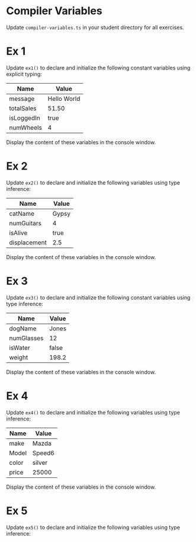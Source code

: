 # Compiler Variables
Update `compiler-variables.ts` in your student directory for all exercises.

# Ex 1
Update `ex1()` to declare and initialize the following constant variables using explicit typing:

|Name        |Value       |
|------------|------------|
|message     |Hello World |
|totalSales  |51.50       |
|isLoggedIn  |true        |
|numWheels   |4           |

Display the content of these variables in the console window.

# Ex 2
Update `ex2()` to declare and initialize the following variables using type inference:

|Name        |Value       |
|------------|------------|
|catName     |Gypsy       |
|numGuitars  |4           |
|isAlive     |true        |
|displacement|2.5         |

Display the content of these variables in the console window.

# Ex 3
Update `ex3()` to declare and initialize the following constant variables using type inference:

|Name        |Value       |
|------------|------------|
|dogName     |Jones       |
|numGlasses  |12          |
|isWater     |false       |
|weight      |198.2       |

Display the content of these variables in the console window.


# Ex 4
Update `ex4()` to declare and initialize the following variables using type inference:

|Name        |Value       |
|------------|------------|
|make        |Mazda       |
|Model       |Speed6      |
|color       |silver      |
|price       |25000       |

Display the content of these variables in the console window.


# Ex 5
Update `ex5()` to declare and initialize the following variables using type inference:
